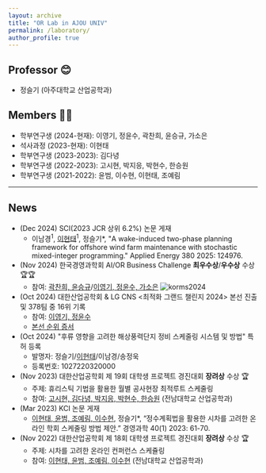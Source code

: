```yaml
---
layout: archive
title: "OR Lab in AJOU UNIV"
permalink: /laboratory/
author_profile: true
---
```



## **Professor** 😊
- 정슬기 (아주대학교 산업공학과) 
  
## **Members** 🧑‍🎓
- 학부연구생 (2024-현재): 이영기, 정윤수, 곽찬희, 윤승규, 가소은
- 석사과정 (2023-현재): 이현태
- 학부연구생 (2023-2023): 김다녕
- 학부연구생 (2022-2023): 고시현, 박지응, 박현수, 한승원 
- 학부연구생 (2021-2022): 윤범, 이수현, 이현태, 조예림

-----
## **News**
- (Dec 2024) SCI(2023 JCR 상위 6.2%) 논문 게재
  - 이남경<sup>1</sup>, <ins>이현태</ins><sup>1</sup>, 정슬기*, "A wake-induced two-phase planning framework for offshore wind farm maintenance with stochastic mixed-integer programming." Applied Energy 380 2025: 124976.
- (Nov 2024) 한국경영과학회 AI/OR Business Challenge **최우수상**/**우수상** 수상 🏆🏆
  - 참여: <ins>곽찬희, 윤승규</ins>/<ins>이영기, 정윤수, 가소은</ins>
    ![korms2024](https://github.com/user-attachments/assets/f90c1006-c998-44ad-aa80-d4f9d80cb0f4)
- (Oct 2024) 대한산업공학회 & LG CNS <최적화 그랜드 챌린지 2024> 본선 진출 및 378팀 중 16위 기록 
  - 참여: <ins>이영기, 정윤수</ins>
  - [본선 순위 증서](http://sgjoung.github.io/files/oat.pdf)
- (Oct 2024) "후류 영향을 고려한 해상풍력단지 정비 스케줄링 시스템 및 방법" 특허 등록
  - 발명자: 정슬기/<ins>이현태</ins>/이남경/송정욱
  - 등록번호: 1027220320000
- (Nov 2023) 대한산업공학회 제 19회 대학생 프로젝트 경진대회 **장려상** 수상 🏆
  - 주제: 휴리스틱 기법을 활용한 월별 공사현장 최적루트 스케줄링
  - 참여: <ins>고시현, 김다녕, 박지응, 박현수, 한승원</ins> (전남대학교 산업공학과)
- (Mar 2023) KCI 논문 게재
  - <ins>이현태, 윤범, 조예림, 이수현</ins>, 정슬기*, “정수계획법을 활용한 시차를 고려한 온라인 학회 스케줄링 방법 제안.” 경영과학 40(1) 2023: 61-70.
- (Nov 2022) 대한산업공학회 제 18회 대학생 프로젝트 경진대회 **장려상** 수상 🏆
  - 주제: 시차를 고려한 온라인 컨퍼런스 스케쥴링
  - 참여: <ins>이현태, 윤범, 조예림, 이수현</ins> (전남대학교 산업공학과)
